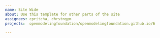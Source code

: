 ```yaml
---
name: Site Wide
about: Use this template for other parts of the site
assignees: cpritcha, chrstngyn
projects:  openmodelingfoundation/openmodelingfoundation.github.io/6

---
```

